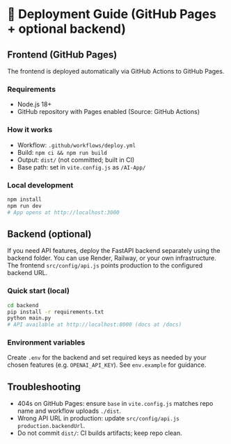 # 🚀 Deployment Guide (GitHub Pages + optional backend)

## Frontend (GitHub Pages)

The frontend is deployed automatically via GitHub Actions to GitHub Pages.

### Requirements
- Node.js 18+
- GitHub repository with Pages enabled (Source: GitHub Actions)

### How it works
- Workflow: `.github/workflows/deploy.yml`
- Build: `npm ci && npm run build`
- Output: `dist/` (not committed; built in CI)
- Base path: set in `vite.config.js` as `/AI-App/`

### Local development
```bash
npm install
npm run dev
# App opens at http://localhost:3000
```

## Backend (optional)

If you need API features, deploy the FastAPI backend separately using the backend folder. You can use Render, Railway, or your own infrastructure. The frontend `src/config/api.js` points production to the configured backend URL.

### Quick start (local)
```bash
cd backend
pip install -r requirements.txt
python main.py
# API available at http://localhost:8000 (docs at /docs)
```

### Environment variables
Create `.env` for the backend and set required keys as needed by your chosen features (e.g. `OPENAI_API_KEY`). See `env.example` for guidance.

## Troubleshooting
- 404s on GitHub Pages: ensure `base` in `vite.config.js` matches repo name and workflow uploads `./dist`.
- Wrong API URL in production: update `src/config/api.js` `production.backendUrl`.
- Do not commit `dist/`: CI builds artifacts; keep repo clean.










